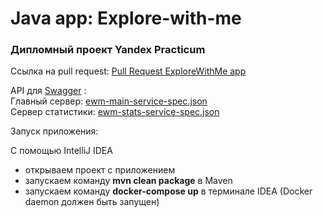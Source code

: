 # Java app: Explore-with-me
### Дипломный проект Yandex Practicum

Ссылка на pull request:
[Pull Request ExploreWithMe app](https://github.com/Sadaaaaa/java-explore-with-me/pull/1)

API для [Swagger](https://editor-next.swagger.io/) :  
Главный сервер: [ewm-main-service-spec.json](https://github.com/Sadaaaaa/java-explore-with-me/blob/main/ewm-main-service-spec.json)   
Сервер статистики: [ewm-stats-service-spec.json](https://github.com/Sadaaaaa/java-explore-with-me/blob/main/ewm-stats-service-spec.json)

Запуск приложения:

С помощью IntelliJ IDEA
- открываем проект с приложением
- запускаем команду **mvn clean package** в Maven
- запускаем команду **docker-compose up** в терминале IDEA  (Docker daemon должен быть запущен)
